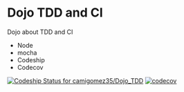 # Dojo TDD and CI
Dojo about TDD and CI

- Node
- mocha
- Codeship
- Codecov

[ ![Codeship Status for camigomez35/Dojo_TDD](https://app.codeship.com/projects/71952240-932c-0135-bff1-0a2c5d0300aa/status?branch=master)](https://app.codeship.com/projects/250776) [![codecov](https://codecov.io/gh/camigomez35/Dojo_TDD/branch/master/graph/badge.svg)](https://codecov.io/gh/camigomez35/Dojo_TDD)
